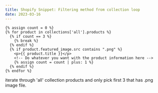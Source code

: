 ```yaml
---
title: Shopify Snippet: Filtering method from collection loop
date: 2023-03-16
---
```


```liquid
{% assign count = 0 %}
{% for product in collections['all'].products %}
  {% if count == 3 %}
    {% break %}
  {% endif %}
  {% if product.featured_image.src contains ".png" %}
    <p>{{ product.title }}</p>
    <!-- Do whatever you want with the product information here -->
    {% assign count = count | plus: 1 %}
  {% endif %}
{% endfor %}
```

iterate through 'all' collection products and only pick first 3 that has .png image file.

